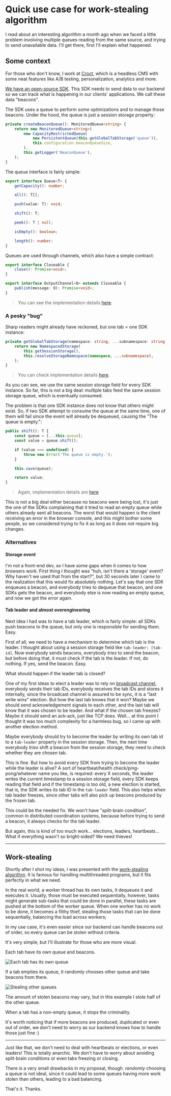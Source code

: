 # Quick use case for work-stealing algorithm

I read about an interesting algorithm a month ago when we faced a little problem involving multiple queues reading from the same source, and trying to send unavailable data. I'll get there, first I'll explain what happened.

## Some context

For those who don't know, I work at [Croct](https://croct.com/), which is a headless CMS with some neat features like A/B testing, personalization, analytics and more.

[We have an open-source SDK](https://github.com/croct-tech/sdk-js). This SDK needs to send data to our backend so we can track what is happening in our clients' applications. We call these data "beacons".

The SDK uses a queue to perform some optimizations and to manage those beacons. Under the hood, the queue is just a session storage property:

```ts
private createBeaconQueue(): MonitoredQueue<string> {
    return new MonitoredQueue<string>(
        new CapacityRestrictedQueue(
            new PersistentQueue(this.getGlobalTabStorage('queue')),
            this.configuration.beaconQueueSize,
        ),
        this.getLogger('BeaconQueue'),
    );
}
```

The queue interface is fairly simple:

```ts
export interface Queue<T> {
    getCapacity(): number;

    all(): T[];

    push(value: T): void;

    shift(): T;

    peek(): T | null;

    isEmpty(): boolean;

    length(): number;
}
```

Queues are used through channels, which also have a simple contract:

```ts
export interface Closeable {
    close(): Promise<void>;
}

export interface OutputChannel<O> extends Closeable {
    publish(message: O): Promise<void>;
}
```


> You can see the implementation details [here](https://github.com/croct-tech/sdk-js/blob/2da50e3fcb810d77bcd2a867c9bb7b0269d1dc41/src/channel/queuedChannel.ts).

### A pesky "bug"

Sharp readers might already have reckoned, but one tab = one SDK instance:

```ts
private getGlobalTabStorage(namespace: string, ...subnamespace: string[]): Storage {
    return new NamespacedStorage(
        this.getSessionStorage(),
        this.resolveStorageNamespace(namespace, ...subnamespace),
    );
}
```

> You can check implementation details [here](https://github.com/croct-tech/sdk-js/blob/2da50e3fcb810d77bcd2a867c9bb7b0269d1dc41/src/container.ts#L336-L339).

As you can see, we use the same session storage field for every SDK instance. So far, this is not a big deal: multiple tabs feed the same session storage queue, which is eventually consumed.

The problem is that one SDK instance does not know that others might exist. So, if two SDK attempt to consume the queue at the same time, one of them will fail since the event will already be dequeued, causing the "The queue is empty.":

```ts
public shift(): T {
    const queue = [...this.queue];
    const value = queue.shift();

    if (value === undefined) {
        throw new Error('The queue is empty.');
    }

    this.save(queue);

    return value;
}
```

> Again, implementation details are [here](https://github.com/croct-tech/sdk-js/blob/2da50e3fcb810d77bcd2a867c9bb7b0269d1dc41/src/queue/persistentQueue.ts#L47-L49)

This is not a big deal either because no beacons were being lost, it's just the one of the SDKs complaining that it tried to read an empty queue while others already sent all beacons. The worst that would happen is the client receiving an error in the browser console, and this might bother some people, so we considered trying to fix it as long as it does not require big changes.

### Alternatives

#### Storage event

I'm not a front-end dev, so I have some gaps when it comes to how browsers work. First thing I thought was "huh, isn't there a 'storage' event? Why haven't we used that from the start?", but 30 seconds later I came to the realization that this would fix absolutely nothing. Let's say that one SDK enqueues a beacon, and everybody tries to dequeue that beacon, and one SDKs gets the beacon, and everybody else is now reading an empty queue, and now we got the error again.

#### Tab leader and almost overengineering

Next idea I had was to have a tab leader, which is fairly simple: all SDKs push beacons to the queue, but only one is responsible for sending them. Easy.

First of all, we need to have a mechanism to determine which tab is the leader. I thought about using a session storage field like `tab-leader: [tab-id]`. Now everybody sends beacons, everybody _tries_ to send the beacon, but before doing that, it must check if the tab is the leader. If not, do nothing. If yes, send the beacon. Easy.

What should happen if the leader tab is closed?

One of my first ideas to elect a leader was to rely on [broadcast channel](https://developer.mozilla.org/en-US/docs/Web/API/BroadcastChannel), everybody sends their tab IDs, everybody receives the tab IDs and stores it internally, since the broadcast channel is assured to be sync, it is a "last write wins" election. But how the last tab knows that it won? Maybe we should send acknowledgement signals to each other, and the last tab will know that it was chosen to be leader. And what if the chosen tab freezes? Maybe it should send an ack-ack, just like TCP does. Well... at this point I thought it was too much complexity for a harmless bug, so I came up with another election method.

Maybe everybody should try to become the leader by writing its own tab id to a `tab-leader` property in the session storage. Then, the next time everybody _tries_ shift a beacon from the session storage, they need to check whether they are chosen tab.

This is fine. But how to avoid every SDK from trying to become the leader while the leader is alive? A sort of heartbeat/health check/ping-pong/whatever name you like, is required: every X seconds, the leader writes the current timestamp to a session storage field, every SDK keeps reading that field and if the timestamp is too old, a new election is started, that is, the SDK writes its tab ID in the `tab-leader` field. This also helps when tab leader freezes, since other tabs will also pick up beacons produced by the frozen tab.

This could be the needed fix. We won't have "split-brain condition", common in distributed coordination systems, because before trying to send a beacon, it always checks for the tab leader.

But again, this is kind of too much work... elections, leaders, heartbeats... What if everything wasn't so bright-sided? We need thieves!

---

## Work-stealing

Shortly after I shot my ideas, I was presented with the [work-stealing algorithm](https://en.wikipedia.org/wiki/Work_stealing). It is famous for handling multithreaded programs, but it fits perfectly in what we need.

In the real world, a worker thread has its own tasks, it dequeues it and executes it. Usually, those must be executed sequentially, however, tasks might generate sub-tasks that could be done in parallel, these tasks are pushed at the bottom of the worker queue. When one worker has no work to be done, it becomes a filthy thief, stealing those tasks that can be done sequentially, balancing the load across workers;

In my use case, it's even easier since our backend can handle beacons out of order, so every queue can be stolen without criteria.

It's very simple, but I'll illustrate for those who are more visual.

Each tab have its own queue and beacons.

![Each tab has its own queue](https://cdn.denis.my/assets/full-queues.png)

If a tab empties its queue, it randomly chooses other queue and take beacons from there.


![Stealing other queues](https://cdn.denis.my/assets/empty-queue.png)

The amount of stolen beacons may vary, but in this example I stole half of the other queue.

When a tab has a non-empty queue, it stops the criminality.

It's worth noticing that if more beacons are produced, duplicated or even out of order, we don't need to worry as our backend knows how to handle those just fine :)

---

Just like that, we don't need to deal with heartbeats or elections, or even leaders! This is totally anarchic. We don't have to worry about avoiding split-brain conditions or even tabs freezing or closing.

There is a very small drawbacks in my proposal, though. _randomly_ choosing a queue is not ideal, since it could lead to some queues having more work stolen than others, leading to a bad balancing.

That's it. Thanks.


